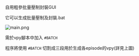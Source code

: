 自用粗參批量壓制封裝GUI

它可以生成批量壓制及封裝.bat

![](https://raw.githubusercontent.com/010203le/x265vs-Batch-Encode-GUI/main/img/main.png "main.png")

需於vpy腳本中加入 `#BATCH` 

程序將使用 `#BATCH` 切割成三段用於生成各episode的vpy(詳見上圖)

